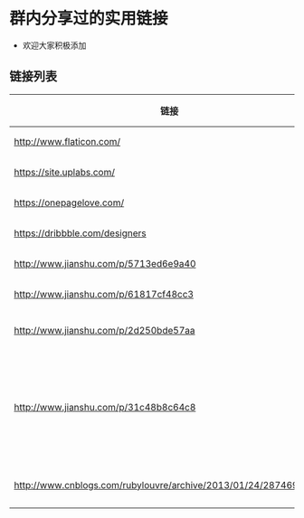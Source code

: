 # 群内分享过的实用链接
+ 欢迎大家积极添加

## 链接列表


| 链接 | 分类 | 作用 | 推荐人 | 语言 | 时间 |
| ------| ------ | ------ | ------ | ------ | ------ |
| http://www.flaticon.com/ | 素材 | 图标 | admin | 英文 | 2017-2-27 |
| https://site.uplabs.com/ | 素材 | 不知道 | Vindar-GM | 英文 | 2017-2-27 |
| https://onepagelove.com/ | 素材 | 不知道 | Vindar-GM | 英文 | 2017-2-27 |
| https://dribbble.com/designers | 素材 | 不知道 | Vindar-GM | 英文 | 2017-2-27 |
| http://www.jianshu.com/p/5713ed6e9a40 | 数据库 | id生成 | 王爵 | 中文 | 2017-2-27 |
| http://www.jianshu.com/p/61817cf48cc3 | 数据库 | id生成 | 王爵 | 中文 | 2017-2-27 |
| http://www.jianshu.com/p/2d250bde57aa | Web | 深入浅出Web service | Vindar-GM | 中文 | 2017-2-27 |
| http://www.jianshu.com/p/31c48b8c64c8 | Web | 从零开始搭建论坛（一）：Web服务器与Web框架 | Vindar-GM | 中文 | 2017-2-27 |
| http://www.cnblogs.com/rubylouvre/archive/2013/01/24/2874694.html | GitHub | 如何贡献自己的力量 | 王爵 | 中文 | 2017-2-28 |
